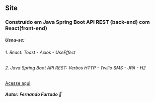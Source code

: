 ## Site 
### Construído em Java Spring Boot API REST (back-end) com React(front-end)
##### Usou-se: 
###### 1. React: Toast - Axios - UseEffect
###### 2. Java Spring Boot API REST: Verbos HTTP - Twilio SMS - JPA - H2 

[Acesse aqui](https://www.starbuy-furtado.netlify.app)

##### Autor: Fernando Furtado :boy:
